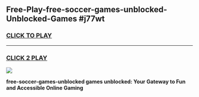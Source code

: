 
## Free-Play-free-soccer-games-unblocked-Unblocked-Games #j77wt
<h3>
<a href="https://news.freeplayer.one?title=free-soccer-games-unblocked&ref=8M">CLICK TO PLAY</a></h3>
<hr>

<h3>
<a href="https://news.freeplayer.one?title=free-soccer-games-unblocked&ref=8M">CLICK 2 PLAY</a>
  
</h3>

<a href="https://news.freeplayer.one?title=free-soccer-games-unblocked&ref=8M"><img src="https://clearcache.store/games.png"></a>


**free-soccer-games-unblocked games unblocked: Your Gateway to Fun and Accessible Online Gaming**
